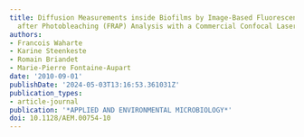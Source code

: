 ```yaml
---
title: Diffusion Measurements inside Biofilms by Image-Based Fluorescence Recovery
  after Photobleaching (FRAP) Analysis with a Commercial Confocal Laser Scanning Microscope
authors:
- Francois Waharte
- Karine Steenkeste
- Romain Briandet
- Marie-Pierre Fontaine-Aupart
date: '2010-09-01'
publishDate: '2024-05-03T13:16:53.361031Z'
publication_types:
- article-journal
publication: '*APPLIED AND ENVIRONMENTAL MICROBIOLOGY*'
doi: 10.1128/AEM.00754-10
---
```

